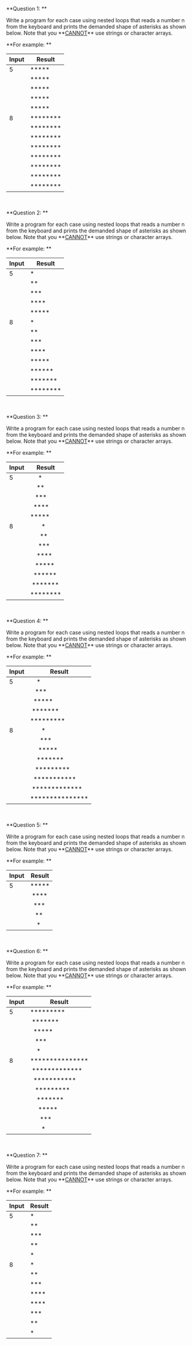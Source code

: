 **Question 1: **

Write a program for each case using nested loops that reads a number n from the keyboard and prints the demanded shape of asterisks as shown below. Note that you \*\*<u>CANNOT</u>\*\* use strings or character arrays.

**For example: **

Input|Result
-|-
5|\*\*\*\*\*
&nbsp;|\*\*\*\*\*
&nbsp;|\*\*\*\*\*
&nbsp;|\*\*\*\*\*
&nbsp;|\*\*\*\*\*
8|\*\*\*\*\*\*\*\*
&nbsp;|\*\*\*\*\*\*\*\*
&nbsp;|\*\*\*\*\*\*\*\*
&nbsp;|\*\*\*\*\*\*\*\*
&nbsp;|\*\*\*\*\*\*\*\*
&nbsp;|\*\*\*\*\*\*\*\*
&nbsp;|\*\*\*\*\*\*\*\*
&nbsp;|\*\*\*\*\*\*\*\*

<br>

**Question 2: **

Write a program for each case using nested loops that reads a number n from the keyboard and prints the demanded shape of asterisks as shown below. Note that you \*\*<u>CANNOT</u>\*\* use strings or character arrays.

**For example: **

Input|Result
-|-
5|\*
&nbsp;|\*\*
&nbsp;|\*\*\*
&nbsp;|\*\*\*\*
&nbsp;|\*\*\*\*\*
8|\*
&nbsp;|\*\*
&nbsp;|\*\*\*
&nbsp;|\*\*\*\*
&nbsp;|\*\*\*\*\*
&nbsp;|\*\*\*\*\*\*
&nbsp;|\*\*\*\*\*\*\*
&nbsp;|\*\*\*\*\*\*\*\*

<br>

**Question 3: **

Write a program for each case using nested loops that reads a number n from the keyboard and prints the demanded shape of asterisks as shown below. Note that you \*\*<u>CANNOT</u>\*\* use strings or character arrays.

**For example: **

Input|Result
-|-
5|&nbsp;&nbsp;&nbsp;&nbsp;&nbsp;\*
&nbsp;|&nbsp;&nbsp;&nbsp;&nbsp;\*\*
&nbsp;|&nbsp;&nbsp;&nbsp;\*\*\*
&nbsp;|&nbsp;&nbsp;\*\*\*\*
&nbsp;|\*\*\*\*\*
8|&nbsp;&nbsp;&nbsp;&nbsp;&nbsp;&nbsp;&nbsp;\*
&nbsp;|&nbsp;&nbsp;&nbsp;&nbsp;&nbsp;&nbsp;\*\*
&nbsp;|&nbsp;&nbsp;&nbsp;&nbsp;&nbsp;\*\*\*
&nbsp;|&nbsp;&nbsp;&nbsp;&nbsp;\*\*\*\*
&nbsp;|&nbsp;&nbsp;&nbsp;\*\*\*\*\*
&nbsp;|&nbsp;&nbsp;\*\*\*\*\*\*
&nbsp;|&nbsp;\*\*\*\*\*\*\*
&nbsp;|\*\*\*\*\*\*\*\*

<br>

**Question 4: **

Write a program for each case using nested loops that reads a number n from the keyboard and prints the demanded shape of asterisks as shown below. Note that you \*\*<u>CANNOT</u>\*\* use strings or character arrays.

**For example: **

Input|Result
-|-
5|&nbsp;&nbsp;&nbsp;&nbsp;\*
&nbsp;|&nbsp;&nbsp;&nbsp;\*\*\*
&nbsp;|&nbsp;&nbsp;\*\*\*\*\*
&nbsp;|&nbsp;\*\*\*\*\*\*\*
&nbsp;|\*\*\*\*\*\*\*\*\*
8|&nbsp;&nbsp;&nbsp;&nbsp;&nbsp;&nbsp;&nbsp;\*
&nbsp;|&nbsp;&nbsp;&nbsp;&nbsp;&nbsp;&nbsp;\*\*\*
&nbsp;|&nbsp;&nbsp;&nbsp;&nbsp;&nbsp;\*\*\*\*\*
&nbsp;|&nbsp;&nbsp;&nbsp;&nbsp;\*\*\*\*\*\*\*
&nbsp;|&nbsp;&nbsp;&nbsp;\*\*\*\*\*\*\*\*\*
&nbsp;|&nbsp;&nbsp;\*\*\*\*\*\*\*\*\*\*\*
&nbsp;|&nbsp;\*\*\*\*\*\*\*\*\*\*\*\*\*
&nbsp;|\*\*\*\*\*\*\*\*\*\*\*\*\*\*\*

<br>

**Question 5: **

Write a program for each case using nested loops that reads a number n from the keyboard and prints the demanded shape of asterisks as shown below. Note that you \*\*<u>CANNOT</u>\*\* use strings or character arrays.

**For example: **

Input|Result
-|-
5|\*\*\*\*\*
&nbsp;|&nbsp;\*\*\*\*
&nbsp;|&nbsp;&nbsp;\*\*\*
&nbsp;|&nbsp;&nbsp;&nbsp;\*\*
&nbsp;|&nbsp;&nbsp;&nbsp;&nbsp;\*

<br>

**Question 6: **

Write a program for each case using nested loops that reads a number n from the keyboard and prints the demanded shape of asterisks as shown below. Note that you \*\*<u>CANNOT</u>\*\* use strings or character arrays.

**For example: **

Input|Result
-|-
5|\*\*\*\*\*\*\*\*\*
&nbsp;|&nbsp;\*\*\*\*\*\*\*
&nbsp;|&nbsp;&nbsp;\*\*\*\*\*
&nbsp;|&nbsp;&nbsp;&nbsp;\*\*\*
&nbsp;|&nbsp;&nbsp;&nbsp;&nbsp;\*
8|\*\*\*\*\*\*\*\*\*\*\*\*\*\*\*
&nbsp;|&nbsp;\*\*\*\*\*\*\*\*\*\*\*\*\*
&nbsp;|&nbsp;&nbsp;\*\*\*\*\*\*\*\*\*\*\*
&nbsp;|&nbsp;&nbsp;&nbsp;\*\*\*\*\*\*\*\*\*
&nbsp;|&nbsp;&nbsp;&nbsp;&nbsp;\*\*\*\*\*\*\*
&nbsp;|&nbsp;&nbsp;&nbsp;&nbsp;&nbsp;\*\*\*\*\*
&nbsp;|&nbsp;&nbsp;&nbsp;&nbsp;&nbsp;&nbsp;\*\*\*
&nbsp;|&nbsp;&nbsp;&nbsp;&nbsp;&nbsp;&nbsp;&nbsp;\*

<br>

**Question 7: **

Write a program for each case using nested loops that reads a number n from the keyboard and prints the demanded shape of asterisks as shown below. Note that you \*\*<u>CANNOT</u>\*\* use strings or character arrays.

**For example: **

Input|Result
-|-
5|\*
&nbsp;|\*\*
&nbsp;|\*\*\*
&nbsp;|\*\*
&nbsp;|\*
8|\*
&nbsp;|\*\*
&nbsp;|\*\*\*
&nbsp;|\*\*\*\*
&nbsp;|\*\*\*\*
&nbsp;|\*\*\*
&nbsp;|\*\*
&nbsp;|\*

